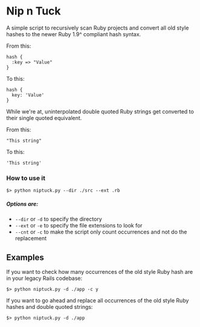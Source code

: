 # Nip n Tuck

A simple script to recursively scan Ruby projects and convert all old style hashes to the newer Ruby 1.9^ compliant hash syntax.

From this:

    hash { 
      :key => "Value"
    }
    
To this: 

    hash { 
      key: 'Value'
    }
    
While we're at, uninterpolated double quoted Ruby strings get converted to their single quoted equivalent. 

From this: 

    "This string"
    
To this: 

    'This string'
    

### How to use it

    $> python niptuck.py --dir ./src --ext .rb
    
    
##### Options are:

* `--dir` or `-d` to specify the directory
* `--ext` or `-e` to specify the file extensions to look for
* `--cnt` or `-c` to make the script only count occurrences and not do the replacement

## Examples

If you want to check how many occurrences of the old style Ruby hash are in your legacy Rails codebase:

    $> python niptuck.py -d ./app -c y
    
If you want to go ahead and replace all occurrences of the old style Ruby hashes and double quoted strings:

    $> python niptuck.py -d ./app 

